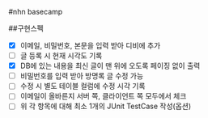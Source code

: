 #nhn basecamp 

##구현스펙 
- [x] 이메일, 비밀번호, 본문을 입력 받아 디비에 추가
- [ ] 글 등록 시 현재 시각도 기록
- [x] DB에 있는 내용을 최신 글이 맨 위에 오도록 페이징 없이 출력
- [ ] 비밀번호를 입력 받아 방명록 글 수정 가능
- [ ] 수정 시 별도 테이블 컬럼에 수정 시각 기록
- [ ] 이메일이 올바른지 서버 쪽, 클라이언트 쪽 모두에서 체크
- [ ] 위 각 항목에 대해 최소 1개의 JUnit TestCase 작성(옵션)
